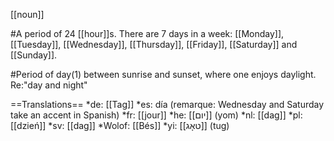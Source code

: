 [[noun]]

#A period of 24 [[hour]]s. There are 7 days in a week: [[Monday]], [[Tuesday]], [[Wednesday]], [[Thursday]], [[Friday]], [[Saturday]] and [[Sunday]].

#Period of day(1) between sunrise and sunset, where one enjoys daylight. Re:"day and night"

==Translations==
*de: [[Tag]]
*es: día (remarque: Wednesday and Saturday take an accent in Spanish)
*fr: [[jour]]
*he: [[יום]] (yom)
*nl: [[dag]]
*pl: [[dzień]]
*sv: [[dag]]
*Wolof: [[Bés]]
*yi: [[טאָג]] (tug)